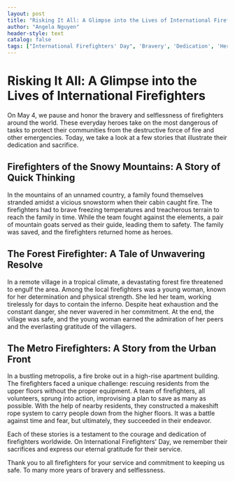 ```yaml
---
layout: post
title: "Risking It All: A Glimpse into the Lives of International Firefighters"
author: "Angela Nguyen"
header-style: text
catalog: false
tags: ["International Firefighters' Day", 'Bravery', 'Dedication', 'Heroes', 'Safety', 'First Responders', 'Firefighters', 'Community Service']
---
```


# Risking It All: A Glimpse into the Lives of International Firefighters  

On May 4, we pause and honor the bravery and selflessness of firefighters around the world. These everyday heroes take on the most dangerous of tasks to protect their communities from the destructive force of fire and other emergencies. Today, we take a look at a few stories that illustrate their dedication and sacrifice.  

## Firefighters of the Snowy Mountains: A Story of Quick Thinking  

In the mountains of an unnamed country, a family found themselves stranded amidst a vicious snowstorm when their cabin caught fire. The firefighters had to brave freezing temperatures and treacherous terrain to reach the family in time. While the team fought against the elements, a pair of mountain goats served as their guide, leading them to safety. The family was saved, and the firefighters returned home as heroes.  

## The Forest Firefighter: A Tale of Unwavering Resolve  

In a remote village in a tropical climate, a devastating forest fire threatened to engulf the area. Among the local firefighters was a young woman, known for her determination and physical strength. She led her team, working tirelessly for days to contain the inferno. Despite heat exhaustion and the constant danger, she never wavered in her commitment. At the end, the village was safe, and the young woman earned the admiration of her peers and the everlasting gratitude of the villagers.  

## The Metro Firefighters: A Story from the Urban Front  

In a bustling metropolis, a fire broke out in a high-rise apartment building. The firefighters faced a unique challenge: rescuing residents from the upper floors without the proper equipment. A team of firefighters, all volunteers, sprung into action, improvising a plan to save as many as possible. With the help of nearby residents, they constructed a makeshift rope system to carry people down from the higher floors. It was a battle against time and fear, but ultimately, they succeeded in their endeavor.  

Each of these stories is a testament to the courage and dedication of firefighters worldwide. On International Firefighters' Day, we remember their sacrifices and express our eternal gratitude for their service.  

Thank you to all firefighters for your service and commitment to keeping us safe. To many more years of bravery and selflessness.  
